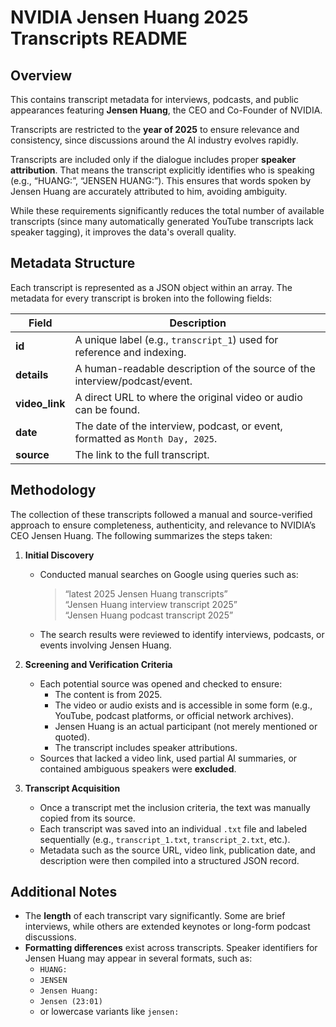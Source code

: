 # NVIDIA Jensen Huang 2025 Transcripts README

## Overview
This contains transcript metadata for interviews, podcasts, and public appearances featuring **Jensen Huang**, the CEO and Co-Founder of NVIDIA.  

Transcripts are restricted to the **year of 2025** to ensure relevance and consistency, since discussions around the AI industry evolves rapidly.

Transcripts are included only if the dialogue includes proper **speaker attribution**. That means the transcript explicitly identifies who is speaking (e.g., “HUANG:”, “JENSEN HUANG:”). This ensures that words spoken by Jensen Huang are accurately attributed to him, avoiding ambiguity. 

While these requirements significantly reduces the total number of available transcripts (since many automatically generated YouTube transcripts lack speaker tagging), it improves the data's overall quality.

## Metadata Structure
Each transcript is represented as a JSON object within an array. The metadata for every transcript is broken into the following fields:

| Field | Description |
|--------|-------------|
| **id** | A unique label (e.g., `transcript_1`) used for reference and indexing. |
| **details** | A human-readable description of the source of the interview/podcast/event. |
| **video_link** | A direct URL to where the original video or audio can be found. |
| **date** | The date of the interview, podcast, or event, formatted as `Month Day, 2025`. |
| **source** | The link to the full transcript. |

## Methodology
The collection of these transcripts followed a manual and source-verified approach to ensure completeness, authenticity, and relevance to NVIDIA’s CEO Jensen Huang. The following summarizes the steps taken:

1. **Initial Discovery**
   - Conducted manual searches on Google using queries such as:
     > “latest 2025 Jensen Huang transcripts”  
     > “Jensen Huang interview transcript 2025”  
     > “Jensen Huang podcast transcript 2025”  
   - The search results were reviewed to identify interviews, podcasts, or events involving Jensen Huang.

2. **Screening and Verification Criteria**
   - Each potential source was opened and checked to ensure:
     - The content is from 2025.
     - The video or audio exists and is accessible in some form (e.g., YouTube, podcast platforms, or official network archives).
     - Jensen Huang is an actual participant (not merely mentioned or quoted).
     - The transcript includes speaker attributions.
   - Sources that lacked a video link, used partial AI summaries, or contained ambiguous speakers were **excluded**.

3. **Transcript Acquisition**
   - Once a transcript met the inclusion criteria, the text was manually copied from its source.
   - Each transcript was saved into an individual `.txt` file and labeled sequentially (e.g., `transcript_1.txt`, `transcript_2.txt`, etc.).
   - Metadata such as the source URL, video link, publication date, and description were then compiled into a structured JSON record.

## Additional Notes
- The **length** of each transcript vary significantly. Some are brief interviews, while others are extended keynotes or long-form podcast discussions.  
- **Formatting differences** exist across transcripts. Speaker identifiers for Jensen Huang may appear in several formats, such as:
  - `HUANG:`
  - `JENSEN`
  - `Jensen Huang:`
  - `Jensen (23:01)`
  - or lowercase variants like `jensen:`  


